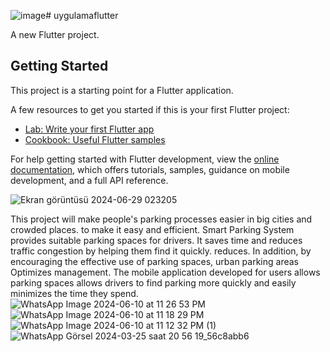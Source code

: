 ![image](https://github.com/abdullah-0052/Smart-Otopark-SystemArduino-and-Mobile--App/assets/168473906/6fb9521f-5198-4e24-a5b3-49cf2ecf3c43)# uygulamaflutter

A new Flutter project.

## Getting Started

This project is a starting point for a Flutter application.

A few resources to get you started if this is your first Flutter project:

- [Lab: Write your first Flutter app](https://docs.flutter.dev/get-started/codelab)
- [Cookbook: Useful Flutter samples](https://docs.flutter.dev/cookbook)

For help getting started with Flutter development, view the
[online documentation](https://docs.flutter.dev/), which offers tutorials,
samples, guidance on mobile development, and a full API reference.

![Ekran görüntüsü 2024-06-29 023205](https://github.com/abdullah-0052/Smart-Otopark-SystemArduino-and-Mobile--App/assets/168473906/7a2bddf6-404c-48c4-b885-ca439af6d578)

This project will make people's parking processes easier in big cities and crowded places.
to make it easy and efficient. Smart Parking System provides suitable parking spaces for drivers.
It saves time and reduces traffic congestion by helping them find it quickly.
reduces. In addition, by encouraging the effective use of parking spaces, urban parking areas
Optimizes management. The mobile application developed for users allows parking spaces
allows drivers to find parking more quickly and easily
minimizes the time they spend.
![WhatsApp Image 2024-06-10 at 11 26 53 PM](https://github.com/abdullah-0052/Smart-Otopark-SystemArduino-and-Mobile--App/assets/168473906/d2103cb6-33cf-4a30-af80-bbfd3fc7d280)
![WhatsApp Image 2024-06-10 at 11 18 29 PM](https://github.com/abdullah-0052/Smart-Otopark-SystemArduino-and-Mobile--App/assets/168473906/92a6d78d-543b-4536-ba5d-925e164e96e9)
![WhatsApp Image 2024-06-10 at 11 12 32 PM (1)](https://github.com/abdullah-0052/Smart-Otopark-SystemArduino-and-Mobile--App/assets/168473906/c11fb3af-4f9f-4cbe-b8c6-e8e48698b71f)
![WhatsApp Görsel 2024-03-25 saat 20 56 19_56c8abb6](https://github.com/abdullah-0052/Smart-Otopark-SystemArduino-and-Mobile--App/assets/168473906/41632bf9-c671-4175-8463-498412abf3ce)

